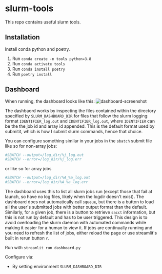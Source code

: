 # slurm-tools

This repo contains useful slurm tools.

## Installation

Install conda python and poetry.

1. Run `conda create -n tools python=3.8`
2. Run `conda activate tools`
3. Run `conda install poetry`
4. Run `poetry install`

## Dashboard

When running, the dashboard looks like this:
![dashboard-screenshot](https://user-images.githubusercontent.com/1382460/181595475-85b14f52-cc72-4229-a731-739ec97ae3f2.jpeg)



The dashbaord works by inspecting the files contained within the directory specified by `SLURM_DASHBOARD_DIR` for files that follow the slurm logging format `IDENTIFIER_log.out` and `IDENTIFIER_log.out`, where `IDENTIFIER` can be the the job id and array id appended. This is the default format used by submitit, which is how I submit slurm commands, hence that choice.

You can configure something similar in your jobs in the `sbatch` submit file like so for non-array jobs:

```bash
#SBATCH --output=/log_dir/%j_log.out
#SBATCH --error=/log_dir/%j_log.err
```

or like so for array jobs

```bash
#SBATCH --output=/log_dir/%A_%a_log.out
#SBATCH --error=/log_dir/%A_%a_log.err
```

The dashboard uses this to list all slurm jobs run (except those that fail at launch, so have no log files, likely when the logdir doesn't exist). The dashboard does not automatically call `squeue`, but there is a button to load all the user's submitted jobs with better output format than the default. Similarly, for a given job, there is a button to retrieve `sacct` information, but this is not run by default and has to be user triggered. This design is to avoid overloading the slurm daemon with automated commands while making it easier for a human to view it. If jobs are continually running and you need to refresh the list of jobs, either reload the page or use streamlit's built in rerun button `r`.

Run with `streamlit run dashboard.py`

Configure via:

- By setting environment `SLURM_DASHBOARD_DIR`

